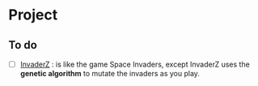 # Project 

## To do 

* [ ] [InvaderZ](https://github.com/victorqribeiro/invaderz) : is like the game Space Invaders, except InvaderZ uses the **genetic algorithm** to mutate the invaders as you play.